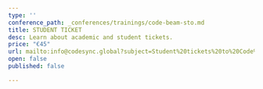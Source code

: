 ```yaml
---
type: ''
conference_path: _conferences/trainings/code-beam-sto.md
title: STUDENT TICKET
desc: Learn about academic and student tickets.
price: "€45"
url: mailto:info@codesync.global?subject=Student%20tickets%20to%20Code%20BEAM%20V
open: false
published: false

---
```

